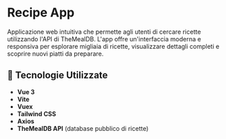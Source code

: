 # Recipe App

Applicazione web intuitiva che permette agli utenti di cercare ricette utilizzando l'API di TheMealDB. L'app offre un'interfaccia moderna e responsiva per esplorare migliaia di ricette, visualizzare dettagli completi e scoprire nuovi piatti da preparare.

## 🚀 Tecnologie Utilizzate

- **Vue 3**
- **Vite**
- **Vuex**
- **Tailwind CSS**
- **Axios**
- **TheMealDB API** (database pubblico di ricette)
